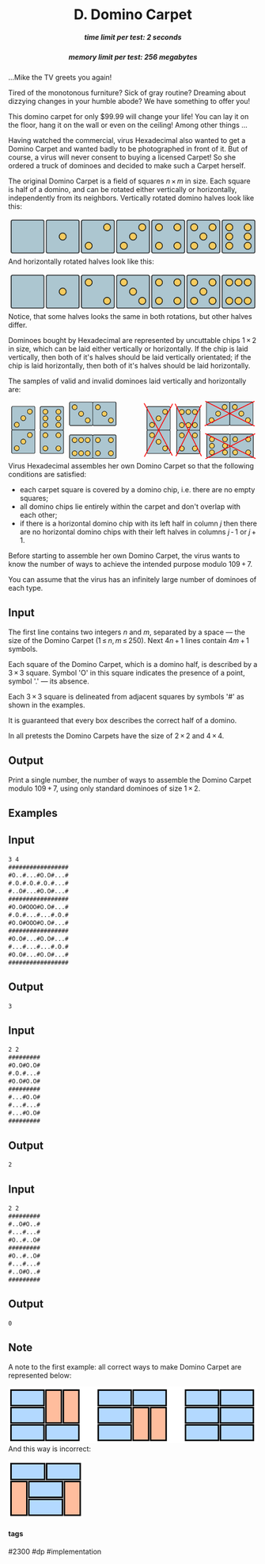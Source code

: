 <h1 style='text-align: center;'> D. Domino Carpet</h1>

<h5 style='text-align: center;'>time limit per test: 2 seconds</h5>
<h5 style='text-align: center;'>memory limit per test: 256 megabytes</h5>

...Mike the TV greets you again! 

Tired of the monotonous furniture? Sick of gray routine? Dreaming about dizzying changes in your humble abode? We have something to offer you! 

This domino carpet for only $99.99 will change your life! You can lay it on the floor, hang it on the wall or even on the ceiling! Among other things ... 

Having watched the commercial, virus Hexadecimal also wanted to get a Domino Carpet and wanted badly to be photographed in front of it. But of course, a virus will never consent to buying a licensed Carpet! So she ordered a truck of dominoes and decided to make such a Carpet herself. 

The original Domino Carpet is a field of squares *n* × *m* in size. Each square is half of a domino, and can be rotated either vertically or horizontally, independently from its neighbors. Vertically rotated domino halves look like this: 

 ![](images/dc948fb9935610f2edcaa94edaf504f4f95af644.png)  And horizontally rotated halves look like this: 

 ![](images/6d5cf56290803c55abdec640fa97b6ceb82374ed.png) Notice, that some halves looks the same in both rotations, but other halves differ.

Dominoes bought by Hexadecimal are represented by uncuttable chips 1 × 2 in size, which can be laid either vertically or horizontally. If the chip is laid vertically, then both of it's halves should be laid vertically orientated; if the chip is laid horizontally, then both of it's halves should be laid horizontally.

The samples of valid and invalid dominoes laid vertically and horizontally are: 

 ![](images/8fa8d68db3606f6415610de9abeb091c7231d052.png)  Virus Hexadecimal assembles her own Domino Carpet so that the following conditions are satisfied:

* each carpet square is covered by a domino chip, i.e. there are no empty squares;
* all domino chips lie entirely within the carpet and don't overlap with each other;
* if there is a horizontal domino chip with its left half in column *j* then there are no horizontal domino chips with their left halves in columns *j* - 1 or *j* + 1.

Before starting to assemble her own Domino Carpet, the virus wants to know the number of ways to achieve the intended purpose modulo 109 + 7.

You can assume that the virus has an infinitely large number of dominoes of each type.

## Input

The first line contains two integers *n* and *m*, separated by a space — the size of the Domino Carpet (1 ≤ *n*, *m* ≤ 250). Next 4*n* + 1 lines contain 4*m* + 1 symbols. 

Each square of the Domino Carpet, which is a domino half, is described by a 3 × 3 square. Symbol 'O' in this square indicates the presence of a point, symbol '.' — its absence. 

Each 3 × 3 square is delineated from adjacent squares by symbols '#' as shown in the examples. 

It is guaranteed that every box describes the correct half of a domino. 

In all pretests the Domino Carpets have the size of 2 × 2 and 4 × 4.

## Output

Print a single number, the number of ways to assemble the Domino Carpet modulo 109 + 7, using only standard dominoes of size 1 × 2.

## Examples

## Input


```
3 4  
#################  
#O..#...#O.O#...#  
#.O.#.O.#.O.#...#  
#..O#...#O.O#...#  
#################  
#O.O#OOO#O.O#...#  
#.O.#...#...#.O.#  
#O.O#OOO#O.O#...#  
#################  
#O.O#...#O.O#...#  
#...#...#...#.O.#  
#O.O#...#O.O#...#  
#################  

```
## Output


```
3
```
## Input


```
2 2  
#########  
#O.O#O.O#  
#.O.#...#  
#O.O#O.O#  
#########  
#...#O.O#  
#...#...#  
#...#O.O#  
#########  

```
## Output


```
2
```
## Input


```
2 2  
#########  
#..O#O..#  
#...#...#  
#O..#..O#  
#########  
#O..#..O#  
#...#...#  
#..O#O..#  
#########  

```
## Output


```
0
```
## Note

A note to the first example: all correct ways to make Domino Carpet are represented below:

 ![](images/b96abcb2ea9a01c1e90dc1f2e7d56330b3ce0765.png) And this way is incorrect:

 ![](images/9357443c252ff7e9673f82f5a07af65082e20eb0.png) 

#### tags 

#2300 #dp #implementation 